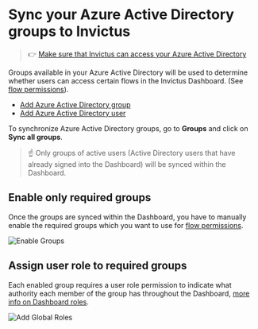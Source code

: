 # Sync your Azure Active Directory groups to Invictus
> 👉 [Make sure that Invictus can access your Azure Active Directory](./azureADSetup.md)

Groups available in your Azure Active Directory will be used to determine whether users can access certain flows in the Invictus Dashboard. (See [flow permissions](../flows/foldermanagement.md)).

* [Add Azure Active Directory group](https://learn.microsoft.com/en-us/entra/fundamentals/how-to-manage-groups)
* [Add Azure Active Directory user](https://learn.microsoft.com/en-us/entra/fundamentals/how-to-create-delete-users)

To synchronize Azure Active Directory groups, go to **Groups** and click on **Sync all groups**.

> ☝️ Only groups of active users (Active Directory users that have already signed into the Dashboard) will be synced within the Dashboard.

## Enable only required groups
Once the groups are synced within the Dashboard, you have to manually enable the required groups which you want to use for [flow permissions](../flows/foldermanagement.md).

![Enable Groups](../images/dashboard/Groups/groupman_3.jpg)

## Assign user role to required groups
Each enabled group requires a user role permission to indicate what authority each member of the group has throughout the Dashboard, [more info on Dashboard roles](../security/role-management.md).

![Add Global Roles](../images/dashboard/Groups/groupman_4.jpg)